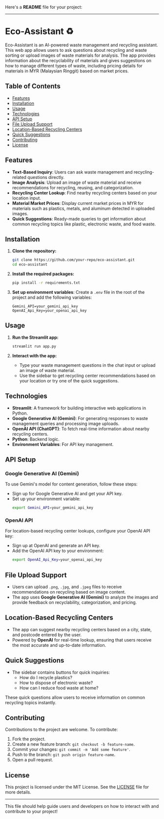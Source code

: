 Here's a **README** file for your project:

---

# Eco-Assistant ♻️

Eco-Assistant is an AI-powered waste management and recycling assistant. This web app allows users to ask questions about recycling and waste sorting or upload images of waste materials for analysis. The app provides information about the recyclability of materials and gives suggestions on how to manage different types of waste, including pricing details for materials in MYR (Malaysian Ringgit) based on market prices.

## Table of Contents
- [Features](#features)
- [Installation](#installation)
- [Usage](#usage)
- [Technologies](#technologies)
- [API Setup](#api-setup)
- [File Upload Support](#file-upload-support)
- [Location-Based Recycling Centers](#location-based-recycling-centers)
- [Quick Suggestions](#quick-suggestions)
- [Contributing](#contributing)
- [License](#license)

## Features
- **Text-Based Inquiry**: Users can ask waste management and recycling-related questions directly.
- **Image Analysis**: Upload an image of waste material and receive recommendations for recycling, reusing, and categorization.
- **Recycling Center Lookup**: Find nearby recycling centers based on your location input.
- **Material Market Prices**: Display current market prices in MYR for materials such as plastics, metals, and aluminum detected in uploaded images.
- **Quick Suggestions**: Ready-made queries to get information about common recycling topics like plastic, electronic waste, and food waste.

## Installation

1. **Clone the repository:**
   ```bash
   git clone https://github.com/your-repo/eco-assistant.git
   cd eco-assistant
   ```

2. **Install the required packages:**
   ```bash
   pip install -r requirements.txt
   ```

3. **Set up environment variables**:
   Create a `.env` file in the root of the project and add the following variables:
   ```
   Gemini_API=your_gemini_api_key
   OpenAI_Api_Key=your_openai_api_key
   ```

## Usage

1. **Run the Streamlit app:**
   ```bash
   streamlit run app.py
   ```

2. **Interact with the app:**
   - Type your waste management questions in the chat input or upload an image of waste material.
   - Use the sidebar to get recycling center recommendations based on your location or try one of the quick suggestions.

## Technologies

- **Streamlit**: A framework for building interactive web applications in Python.
- **Google Generative AI (Gemini)**: For generating responses to waste management queries and processing image uploads.
- **OpenAI API (ChatGPT)**: To fetch real-time information about nearby recycling centers.
- **Python**: Backend logic.
- **Environment Variables**: For API key management.

## API Setup

### Google Generative AI (Gemini)
To use Gemini's model for content generation, follow these steps:

- Sign up for Google Generative AI and get your API key.
- Set up your environment variable:
  ```bash
  export Gemini_API=your_gemini_api_key
  ```

### OpenAI API
For location-based recycling center lookups, configure your OpenAI API key:

- Sign up at OpenAI and generate an API key.
- Add the OpenAI API key to your environment:
  ```bash
  export OpenAI_Api_Key=your_openai_api_key
  ```

## File Upload Support

- Users can upload `.png`, `.jpg`, and `.jpeg` files to receive recommendations on recycling based on image content.
- The app uses **Google Generative AI (Gemini)** to analyze the images and provide feedback on recyclability, categorization, and pricing.

## Location-Based Recycling Centers

- The app can suggest nearby recycling centers based on a city, state, and postcode entered by the user.
- Powered by **OpenAI** for real-time lookup, ensuring that users receive the most accurate and up-to-date information.

## Quick Suggestions

- The sidebar contains buttons for quick inquiries:
  - How do I recycle plastics?
  - How to dispose of electronic waste?
  - How can I reduce food waste at home?

These quick questions allow users to receive information on common recycling topics instantly.

## Contributing

Contributions to the project are welcome. To contribute:

1. Fork the project.
2. Create a new feature branch: `git checkout -b feature-name`.
3. Commit your changes: `git commit -m 'Add some feature'`.
4. Push to the branch: `git push origin feature-name`.
5. Open a pull request.

## License

This project is licensed under the MIT License. See the [LICENSE](LICENSE) file for more details.

--- 

This file should help guide users and developers on how to interact with and contribute to your project!
